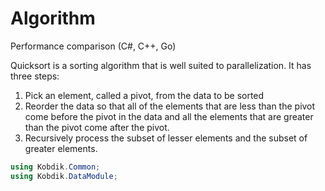 # Algorithm
Performance comparison (C#, C++, Go)

Quicksort is a sorting algorithm that is well suited to parallelization. It has three steps:
1. Pick an element, called a pivot, from the data to be sorted
2. Reorder the data so that all of the elements that are less than the pivot come
before the pivot in the data and all the elements that are greater than the pivot
come after the pivot.
3. Recursively process the subset of lesser elements and the subset of greater
elements.


```csharp
using Kobdik.Common;
using Kobdik.DataModule;
```
